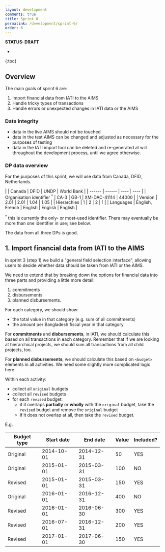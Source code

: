 ```yaml
---
layout: development
comments: true
title: Sprint 6
permalink: /development/sprint-6/
order: 6
---
```


**STATUS: DRAFT**

* 
{:toc}

## Overview

The main goals of sprint 6 are:

1. Import financial data from IATI to the AIMS
2. Handle tricky types of transactions
3. Handle errors or unexpected changes in IATI data or the AIMS

### Data integrity

* data in the live AIMS should not be touched
* data in the test AIMS can be changed and adjusted as necessary for the purposes of testing
* data in the IATI import tool can be deleted and re-generated at will throughout the development process, until we agree otherwise.

### DP data overview

For the purposes of this sprint, we will use data from Canada, DFID, Netherlands.

|  | Canada | DFID | UNDP | World Bank |
| ------ | ------ | ---- | ---- | 
| Organisation identifier <sup>*</sup> | CA-3 | GB-1 | XM-DAC-41114 | 44000 |
| Version | 2.01 | 2.01 | 1.04 | 1.05 |
| Hierarchies | 1 | 2 | 2 | 1 |
| Languages | English, French | English | English | English |

<sup>*</sup> this is currently the only- or most-used identifier. There may eventually be more than one identifier in use; see below.

The data from all three DPs is good.

## 1. Import financial data from IATI to the AIMS

In sprint 3 (step 1) we build a "general field selection interface", allowing users to decide whether data should be taken from IATI or the AIMS.

We need to extend that by breaking down the options for financial data into three parts and providing a little more detail:

1. commitments
2. disbursements
3. planned disbursements.

For each category, we should show:

* the total value in that category (e.g. sum of all commitments)
* the amount per Bangladesh fiscal year in that category

For **commitments** and **disbursements**, in IATI, we should calculate this based on all transactions in each category. Remember that if we are looking at hierarchical projects, we should sum all transactions from all child projects, too.

For **planned disbursements**, we should calculate this based on `<budget>` elements in all activities. We need some slightly more complicated logic here:

Within each activity:

* collect all `original` budgets
* collect all `revised` budgets
* for each `revised` budget:
  * if it overlaps **partially** or **wholly** with the `original` budget, take the `revised` budget and remove the `original` budget
  * if it does not overlap at all, then take the `revised` budget.

E.g. 

| Budget type | Start date | End date | Value | Included? |
| ----------- | ---------- | -------- | ----- | --------- |
| Original | 2014-10-01 | 2014-12-31 | 50 | YES |
| Original | 2015-01-01 | 2015-03-31 | 100 | NO |
| Revised | 2015-01-01 | 2015-03-31 | 150 | YES |
| Original | 2016-01-01 | 2016-12-31 | 400 | NO |
| Revised | 2016-01-01 | 2016-06-30 | 300 | YES |
| Revised | 2016-07-01 | 2016-12-31 | 200 | YES |
| Revised | 2017-01-01 | 2017-06-30 | 150 | YES |
